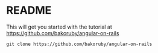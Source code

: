 # README
This will get you started with the tutorial at https://github.com/bakoruby/angular-on-rails    
```
git clone https://github.com/bakoruby/angular-on-rails
```

